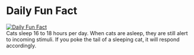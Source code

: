 # Daily Fun Fact
[![Daily Fun Fact](https://github.com/huy2x/daily-fun-facts/actions/workflows/daily-fun-facts.yml/badge.svg)](https://github.com/huy2x/daily-fun-facts/actions/workflows/daily-fun-facts.yml)<br/>
Cats sleep 16 to 18 hours per day. When cats are asleep, they are still alert to incoming stimuli. If you poke the tail of a sleeping cat, it will respond accordingly.
